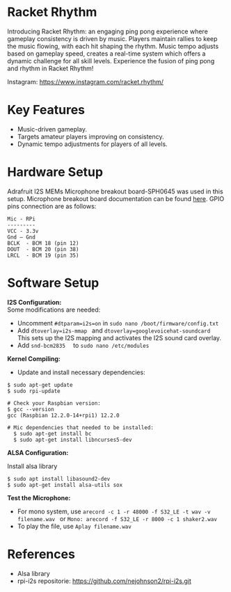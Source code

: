 # Racket Rhythm
Introducing Racket Rhythm: an engaging ping pong experience where gameplay consistency is driven by music. Players maintain rallies to keep the music flowing, with each hit shaping the rhythm. Music tempo adjusts based on gameplay speed, creates a real-time system which offers a dynamic challenge for all skill levels. Experience the fusion of ping pong and rhythm in Racket Rhythm!

Instagram: https://www.instagram.com/racket.rhythm/

# Key Features
* Music-driven gameplay.
* Targets amateur players improving on consistency.
* Dynamic tempo adjustments for players of all levels.

# Hardware Setup
Adrafruit I2S MEMs Microphone breakout board-SPH0645 was used in this setup. 
Microphone breakout board documentation can be found [here](https://cdn-learn.adafruit.com/downloads/pdf/adafruit-i2s-mems-microphone-breakout.pdf). GPIO pins connection are as follows:

```
Mic - RPi
---------
VCC - 3.3v
Gnd – Gnd
BCLK  - BCM 18 (pin 12)
DOUT  - BCM 20 (pin 38)
LRCL  - BCM 19 (pin 35)
```

# Software Setup
**I2S Configuration:**  
Some modifications are needed:

* Uncomment ```#dtparam=i2s=on``` in ``` sudo nano /boot/firmware/config.txt ```
* Add ``` dtoverlay=i2s-mmap  ``` and ``` dtoverlay=googlevoicehat-soundcard  ``` This sets up the I2S mapping and activates the I2S sound card overlay.
* Add ``` snd-bcm2835   ``` to ``` sudo nano /etc/modules ```

**Kernel Compiling:**

* Update and install necessary dependencies:
```
$ sudo apt-get update
$ sudo rpi-update

# Check your Raspbian version:
$ gcc --version
gcc (Raspbian 12.2.0-14+rpi1) 12.2.0

# Mic dependencies that needed to be installed:
  $ sudo apt-get install bc
  $ sudo apt-get install libncurses5-dev
  ```

**ALSA Configuration:**
  
Install alsa library
```
$ sudo apt install libasound2-dev
$ sudo apt-get install alsa-utils sox
 ```
**Test the Microphone:**
 
* For mono system, use ```arecord -c 1 -r 48000 -f S32_LE -t wav -v filename.wav ``` or ``` Mono: arecord -f S32_LE -r 8000 -c 1 shaker2.wav  ```
* To play the file, use ``` Aplay filename.wav  ```


# References

 * Alsa library
 * rpi-i2s repositorie: https://github.com/nejohnson2/rpi-i2s.git


  
